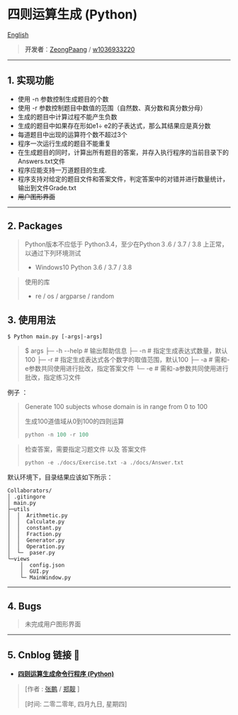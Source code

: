 # 四则运算生成 (Python)

[English](https://github.com/P4XL/Collaborators/blob/master/README.md)

> **开发者**：[ZeongPaang](https://github.com/P4XL/) / [w1036933220](https://github.com/P4XL/Collaborators)

----

## 1.  实现功能

- 使用 -n 参数控制生成题目的个数
- 使用 -r 参数控制题目中数值的范围（自然数、真分数和真分数分母）
- 生成的题目中计算过程不能产生负数
- 生成的题目中如果存在形如e1÷ e2的子表达式，那么其结果应是真分数
- 每道题目中出现的运算符个数不超过3个
- 程序一次运行生成的题目不能重复
- 在生成题目的同时，计算出所有题目的答案，并存入执行程序的当前目录下的Answers.txt文件
- 程序应能支持一万道题目的生成.
- 程序支持对给定的题目文件和答案文件，判定答案中的对错并进行数量统计，输出到文件Grade.txt
- ~~用户图形界面~~

----

##  2.  Packages

> Python版本不应低于 Python3.4，至少在Python３.6 / 3.7 / 3.8 上正常，以通过下列环境测试
>
> - Windows10 Python 3.6 / 3.7 / 3.8

> 使用的库
>
> - re / os /  argparse / random

## 3.  使用用法

```
$ Python main.py [-args|-args]
```

> $ args
> ├─ -h --help	# 输出帮助信息
>    ├─ -n			  # 指定生成表达式数量，默认100
>    ├─ -r 			  # 指定生成表达式各个数字的取值范围，默认100
>    ├─ -a 			 # 需和-e参数共同使用进行批改，指定答案文件
>    └─ -e 			 # 需和-a参数共同使用进行批改，指定练习文件

例子 ：

> Generate 100 subjects whose domain is in range from 0 to 100
>
> 生成100道值域从0到100的四则运算
>
> ```python
> python -n 100 -r 100
> ```

> 检查答案，需要指定习题文件 以及 答案文件
>
> ```python
> python -e ./docs/Exercise.txt -a ./docs/Answer.txt
> ```

默认环境下，目录结果应该如下所示：

```
Collaborators/
│ .gitingore
│ main.py
├─utils
│  │  Arithmetic.py
│  │  Calculate.py
│  │  constant.py
│  │  Fraction.py
│  │  Generator.py
│  │  Operation.py
│  └─  paser.py
└─views
    │  config.json
    │  GUI.py
    └─ MainWindow.py
```

----

## 4.  Bugs

> 未完成用户图形界面
>

----

## 5.  Cnblog 链接 🚀

- **[四则运算生成命令行程序 (Python)](https://www.cnblogs.com/green--hand/p/12665616.html)**

> [作者 :  [张鹏](https://github.com/P4XL/) / [郑靓](https://www.cnblogs.com/green--hand/) ]
>
> [时间:  二零二零年,  四月九日, 星期四]

